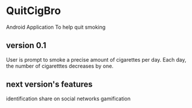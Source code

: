 # QuitCigBro

Android Application To help quit smoking 
<br>

## version 0.1 
User is prompt to smoke a precise amount of cigarettes per day. Each day, the number of cigaretttes decreases by one.

## next version's features
identification
share on social networks
gamification

